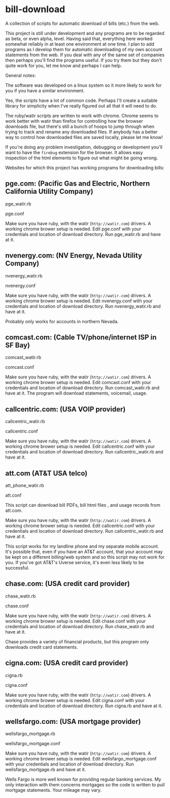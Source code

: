 bill-download
=============

A collection of scripts for automatic download of bills (etc.) from the web.

This project is still under development and any programs are to be regarded as beta, or even alpha, level.  Having said that, everything here worked somewhat reliably in at least one environment at one time.   I plan to add programs as I develop them for automatic downloading of my own account statements from the web.   If you deal with any of the same set of companies then perhaps you'll find the programs useful.   If you try them but they don't quite work for you, let me know and perhaps I can help.

General notes:

  The software was developed on a linux system so it more likely to
  work for you if you have a similar environment.

  Yes, the scripts have a lot of common code.  Perhaps I'll create a
  suitable library for simplicity when I've really figured out all
  that it will need to do.

  The ruby/watir scripts are written to work with chrome.  Chrome
  seems to work better with watir than firefox for controlling how the
  browser downloads file, but there's still a bunch of hoops to jump
  through when trying to track and rename any downloaded files.  If
  anybody has a better way to control how downloaded files are saved
  locally, please let me know!

  If you're doing any problem investigation, debugging or development
  you'll want to have the `firebug` extension for the browser.  It
  allows easy inspection of the html elements to figure out what might
  be going wrong.



Websites for which this project has working programs for downloading bills:


pge.com: (Pacific Gas and Electric, Northern California Utility Company)
------------

pge_watir.rb

pge.conf

Make sure you have ruby, with the watir (`http://watir.com`) drivers.  A working chrome 
brower setup is needed.  Edit pge.conf with your credentials and location of download 
directory.  Run pge_watir.rb and have at it.


nvenergy.com: (NV Energy, Nevada Utility Company)
------------

nvenergy_watir.rb

nvenergy.conf

Make sure you have ruby, with the watir (`http://watir.com`) drivers.  A working chrome 
brower setup is needed.  Edit nvenergy.conf with your credentials and location of download 
directory.  Run nvenergy_watir.rb and have at it.

Probably only works for accounts in northern Nevada.




comcast.com: (Cable TV/phone/internet ISP in SF Bay)
------------

comcast_watir.rb

comcast.conf

Make sure you have ruby, with the watir (`http://watir.com`) drivers.  A working chrome 
brower setup is needed.  Edit comcast.conf with your credentials and location of download 
directory.  Run comcast_watir.rb and have at it.   The program will download statements,
voicemail, usage.





callcentric.com: (USA VOIP provider)
---------------

callcentric_watir.rb

callcentric.conf

Make sure you have ruby, with the watir (`http://watir.com`) drivers.  A working chrome 
brower setup is needed.  Edit callcentric.conf with your credentials and location of download 
directory.  Run callcentric_watir.rb and have at it.



att.com (AT&T USA telco)
-------

att_phone_watir.rb

att.conf

This script can download bill PDFs, bill html files , and usage
records from att.com.

Make sure you have ruby, with the watir (`http://watir.com`) drivers.
A working chrome brower setup is needed.  Edit callcentric.conf with
your credentials and location of download directory.  Run
callcentric_watir.rb and have at it.

This script works for my landline phone and my separate mobile
account.  It's possible that, even if you have an AT&T account, that
your account may be kept on a different billing/web system and so this
script may not work for you.  If you've got AT&T's Uverse service,
it's even less likely to be successful.



chase.com: (USA credit card provider)
---------------

chase_watir.rb

chase.conf

Make sure you have ruby, with the watir (`http://watir.com`) drivers.  A working chrome 
brower setup is needed.  Edit chase.conf with your credentials and location of download 
directory.  Run chase_watir.rb and have at it.

Chase provides a variety of financial products, but this program only downloads
credit card statements.



cigna.com: (USA credit card provider)
---------------

cigna.rb

cigna.conf

Make sure you have ruby, with the watir (`http://watir.com`) drivers.  A working chrome 
brower setup is needed.  Edit cigna.conf with your credentials and location of download 
directory.  Run cigna.rb and have at it.




wellsfargo.com: (USA mortgage provider)
---------------

wellsfargo_mortgage.rb

wellsfargo_mortgage.conf

Make sure you have ruby, with the watir (`http://watir.com`) drivers.
A working chrome brower setup is needed.  Edit
wellsfargo_mortgage.conf with your credentials and location of
download directory.  Run wellsfargo_mortgage.rb and have at it.

Wells Fargo is more well known for providing regular banking services.
My only interaction with them concerns mortgages so the code is written
to pull mortgage statements.  Your mileage may vary.



